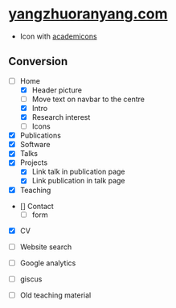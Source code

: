 # [yangzhuoranyang.com](https://yangzhuoranyang.com)


- Icon with [academicons](http://blog.schochastics.net/post/academicons-my-first-quarto-extension/)

## Conversion

- [ ] Home
   - [x] Header picture
   - [ ] Move text on navbar to the centre
   - [x] Intro
   - [x] Research interest
   - [ ] Icons
- [x] Publications
- [x] Software
- [x] Talks
- [x] Projects
   - [x] Link talk in publication page
   - [x] Link publication in talk page
- [x] Teaching
- [] Contact
   - [ ] form
- [x] CV
- [ ] Website search
- [ ] Google analytics
- [ ] giscus
- [ ] Old teaching material

